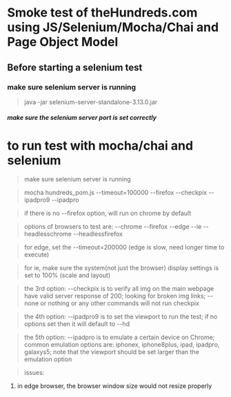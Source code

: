 # Smoke test of theHundreds.com using JS/Selenium/Mocha/Chai and Page Object Model


## Before starting a selenium test
### make sure selenium server is running

> java -jar selenium-server-standalone-3.13.0.jar
##### make sure the selenium server port is set correctly

# to run test with mocha/chai and selenium
> make sure selenium server is running

> mocha hundreds_pom.js --timeout=100000 --firefox --checkpix --ipadpro9 --ipadpro

> if there is no --firefox option, will run on chrome by default

> options of browsers to test are: --chrome --firefox --edge --ie --headlesschrome --headlessfirefox

> for edge, set the --timeout=200000 (edge is slow, need longer time to execute)

> for ie, make sure the system(not just the browser) display settings is set to 100% (scale and layout)

> the 3rd option: --checkpix is to verify all img on the main webpage have valid server response of 200; looking for broken img links; --none or nothing or any other commands will not run checkpix

> the 4th option: --ipadpro9 is to set the viewport to run the test; if no options set then it will default to --hd

> the 5th option: --ipadpro is to emulate a certain device on Chrome; common emulation options are: iphonex, iphone8plus, ipad, ipadpro, galaxys5; note that the viewport should be set larger than the emulation option


> issues:
1) in edge browser, the browser window size would not resize properly
